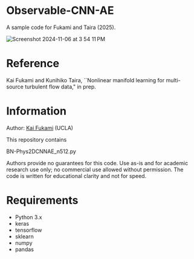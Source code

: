 # Observable-CNN-AE
A sample code for Fukami and Taira (2025).

![Screenshot 2024-11-06 at 3 54 11 PM](https://github.com/user-attachments/assets/89c5cad2-edda-430d-b05e-721b78f48a1a)

# Reference
Kai Fukami and Kunihiko Taira, ``Nonlinear manifold learning for multi-source turbulent flow data," in prep.

# Information
Author: [Kai Fukami](https://scholar.google.co.jp/citations?user=ipJb8qcAAAAJ&hl=en) (UCLA)

This repository contains

BN-Phys2DCNNAE_n512.py

Authors provide no guarantees for this code. Use as-is and for academic research use only; no commercial use allowed without permission. The code is written for educational clarity and not for speed.

# Requirements
* Python 3.x  
* keras  
* tensorflow
* sklearn
* numpy
* pandas
